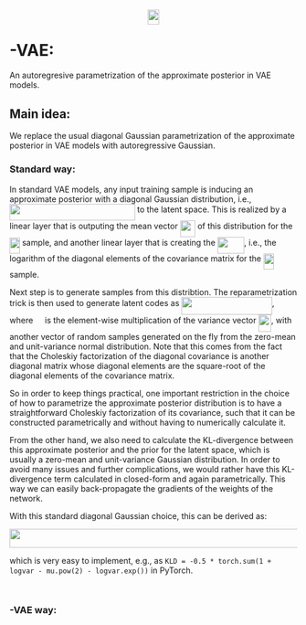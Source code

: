 # <p align="center"><img src="/tex/af21991ce8cc30e6c12f0a7f1f8c966a.svg?invert_in_darkmode&sanitize=true" align=middle width=20.65506465pt height=25.5616482pt/></p>-VAE:

An autoregresive parametrization of the approximate posterior in VAE models.

## Main idea:

We replace the usual diagonal Gaussian parametrization of the approximate posterior in VAE models with autoregressive Gaussian.

### Standard way:

In standard VAE models, any input training sample is inducing an approximate posterior with a diagonal Gaussian distribution, i.e., <img src="/tex/4b0e2a39976428930788cda4d27da88a.svg?invert_in_darkmode&sanitize=true" align=middle width=219.52131465000002pt height=29.190975000000005pt/> to the latent space. This is realized by a linear layer that is outputing the mean vector <img src="/tex/7c2da1f3aeba73f324120131749dd5ff.svg?invert_in_darkmode&sanitize=true" align=middle width=26.561109299999988pt height=29.190975000000005pt/> of this distribution for the <img src="/tex/f802120f62e600587af32e9b7fb784d7.svg?invert_in_darkmode&sanitize=true" align=middle width=18.06055514999999pt height=27.91243950000002pt/> sample, and another linear layer that is creating the <img src="/tex/9d3a9e72dd6924b6c405e3cfb9dd8ced.svg?invert_in_darkmode&sanitize=true" align=middle width=46.354078649999984pt height=29.190975000000005pt/>, i.e., the logarithm of the diagonal elements of the covariance matrix for the <img src="/tex/f802120f62e600587af32e9b7fb784d7.svg?invert_in_darkmode&sanitize=true" align=middle width=18.06055514999999pt height=27.91243950000002pt/> sample.

Next step is to generate samples from this distribtion. The reparametrization trick is then used to generate latent codes as <img src="/tex/b6c2771b70cc8c605fdf74378709f0d5.svg?invert_in_darkmode&sanitize=true" align=middle width=158.47883699999997pt height=31.296724799999986pt/>, where <img src="/tex/9b808701e2b68072679bcc95e3891b8e.svg?invert_in_darkmode&sanitize=true" align=middle width=12.785434199999989pt height=19.1781018pt/> is the element-wise multiplication of the variance vector <img src="/tex/ef0a90f26ca7353baebee048184299fb.svg?invert_in_darkmode&sanitize=true" align=middle width=22.38150914999999pt height=29.190975000000005pt/>, with another vector of random samples generated on the fly from the zero-mean and unit-variance normal distribution. Note that this comes from the fact that the Choleskiy factorization of the diagonal covariance is another diagonal matrix whose diagonal elements are the square-root of the diagonal elements of the covariance matrix.

So in order to keep things practical, one important restriction in the choice of how to parametrize the approximate posterior distribution is to have a straightforward Choleskiy factorization of its covariance, such that it can be constructed parametrically and without having to numerically calculate it.

From the other hand, we also need to calculate the KL-divergence between this approximate posterior and the prior for the latent space, which is usually a zero-mean and unit-variance Gaussian distribution. In order to avoid many issues and further complications, we would rather have this KL-divergence term calculated in closed-form and again parametrically. This way we can easily back-propagate the gradients of the weights of the network.

With this standard diagonal Gaussian choice, this can be derived as:

<p align="center"><img src="/tex/29cb7a0e511d78491a49662219c01387.svg?invert_in_darkmode&sanitize=true" align=middle width=566.5614108pt height=32.990165999999995pt/></p>

which is very easy to implement, e.g., as ``KLD = -0.5 * torch.sum(1 + logvar - mu.pow(2) - logvar.exp())`` in PyTorch.

### <p align="center"><img src="/tex/915c66298c3571cbe20e64733b67efa6.svg?invert_in_darkmode&sanitize=true" align=middle width=9.9622479pt height=12.328767pt/></p>-VAE way:

